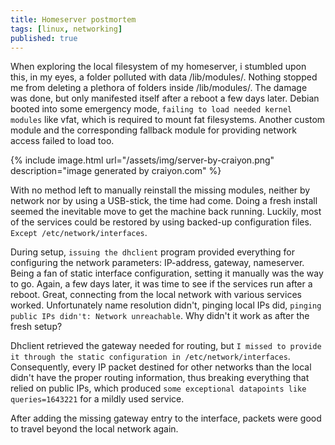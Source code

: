 ```yaml
---
title: Homeserver postmortem
tags: [linux, networking]
published: true
---
```

When exploring the local filesystem of my homeserver, i stumbled upon this, in my eyes, a folder polluted with data /lib/modules/. Nothing stopped me from deleting a plethora of folders inside /lib/modules/. The damage was done, but only manifested itself after a reboot a few days later. Debian booted into some emergency mode, `failing to load needed kernel modules` like vfat, which is required to mount fat filesystems. Another custom module and the corresponding fallback module for providing network access failed to load too.

{% include image.html url="/assets/img/server-by-craiyon.png" description="image generated by craiyon.com" %}

With no method left to manually reinstall the missing modules, neither by network nor by using a USB-stick, the time had come. Doing a fresh install seemed the inevitable move to get the machine back running. Luckily, most of the services could be restored by using backed-up configuration files. `Except /etc/network/interfaces`.

During setup, `issuing the dhclient` program provided everything for configuring the network parameters: IP-address, gateway, nameserver. Being a fan of static interface configuration, setting it manually was the way to go. Again, a few days later, it was time to see if the services run after a reboot. Great, connecting from the local network with various services worked. Unfortunately name resolution didn't, pinging local IPs did, `pinging public IPs didn't: Network unreachable`. Why didn't it work as after the fresh setup?

Dhclient retrieved the gateway needed for routing, but `I missed to provide it through the static configuration in /etc/network/interfaces`. Consequently, every IP packet destined for other networks than the local didn't have the proper routing information, thus breaking everything that relied on public IPs, which produced `some exceptional datapoints like queries=1643221` for a mildly used service.

After adding the missing gateway entry to the interface, packets were good to travel beyond the local network again.